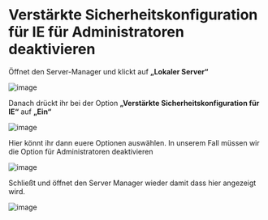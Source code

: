 Verstärkte Sicherheitskonfiguration für IE für Administratoren deaktivieren
===

Öffnet den Server-Manager und klickt auf **„Lokaler Server“**

![image](https://github.com/user-attachments/assets/02a8085f-6bad-4759-9dfd-400cfffaad7d)

Danach drückt ihr bei der Option **„Verstärkte Sicherheitskonfiguration für IE“** auf **„Ein“**

![image](https://github.com/user-attachments/assets/490b26e2-990f-498d-a601-c3a658873073)

Hier könnt ihr dann euere Optionen auswählen. In unserem Fall müssen wir die Option für Administratoren deaktivieren

![image](https://github.com/user-attachments/assets/55d85694-0787-41fc-90fb-5ae6f1f1a84e)

Schließt und öffnet den Server Manager wieder damit dass hier angezeigt wird.

![image](https://github.com/user-attachments/assets/18b452a8-704c-42ec-9499-5a7cc3ee135e)
